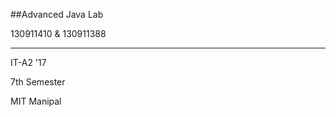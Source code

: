 ##Advanced Java Lab

130911410 & 130911388 
_____________________

IT-A2 '17

7th Semester

MIT Manipal
